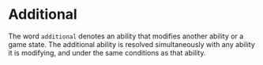 # Additional

The word `additional` denotes an ability that modifies another ability or a game state. The additional ability is resolved simultaneously with any ability it is modifying, and under the same conditions as that ability.
